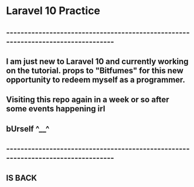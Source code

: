 # Laravel 10 Practice

## ---------------------------------------------------------------------------------

## I am just new to Laravel 10 and currently working on the tutorial. props to "Bitfumes" for this new opportunity to redeem myself as a programmer. 

## Visiting this repo again in a week or so after some events happening irl

## bUrself ^__^

## ---------------------------------------------------------------------------------

## IS BACK 
